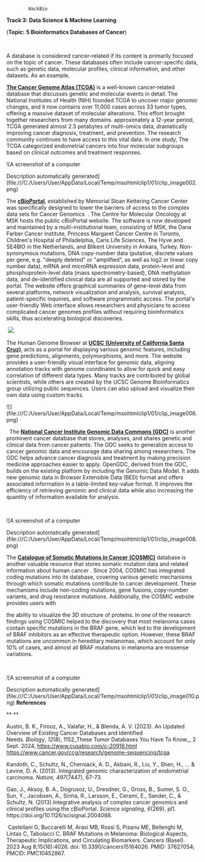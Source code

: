             HackBio

**Track 3: Data Science & Machine Learning**

(**Topic:** **5 Bioinformatics Databases of Cancer**)

 

A database is considered cancer-related if its content is primarily focused on the topic of cancer. These databases often include cancer-specific data, such as genetic data, molecular profiles, clinical information, and other datasets. As an example,

[**The Cancer Genome Atlas (TCGA)**](https://www.cancer.gov/ccg/research/genome-sequencing/tcga) is a well-known cancer-related database that discusses genetic and molecular events in detail. The National Institutes of Health (NIH) founded TCGA to uncover major genomic changes, and it now contains over 11,000 cases across 33 tumor types, offering a massive dataset of molecular alterations. This effort brought together researchers from many domains. approximately a 12-year period, TCGA generated almost 2.5 petabytes of multi-omics data, dramatically improving cancer diagnosis, treatment, and prevention. The research community continues to have access to this vital data. In one study, The TCGA categorized endometrial cancers into four molecular subgroups based on clinical outcomes and treatment responses.

<!--[if gte vml 1]><v:shapetype
 id="_x0000_t75" coordsize="21600,21600" o:spt="75" o:preferrelative="t"
 path="m@4@5l@4@11@9@11@9@5xe" filled="f" stroked="f">
 <v:stroke joinstyle="miter"/>
 <v:formulas>
  <v:f eqn="if lineDrawn pixelLineWidth 0"/>
  <v:f eqn="sum @0 1 0"/>
  <v:f eqn="sum 0 0 @1"/>
  <v:f eqn="prod @2 1 2"/>
  <v:f eqn="prod @3 21600 pixelWidth"/>
  <v:f eqn="prod @3 21600 pixelHeight"/>
  <v:f eqn="sum @0 0 1"/>
  <v:f eqn="prod @6 1 2"/>
  <v:f eqn="prod @7 21600 pixelWidth"/>
  <v:f eqn="sum @8 21600 0"/>
  <v:f eqn="prod @7 21600 pixelHeight"/>
  <v:f eqn="sum @10 21600 0"/>
 </v:formulas>
 <v:path o:extrusionok="f" gradientshapeok="t" o:connecttype="rect"/>
 <o:lock v:ext="edit" aspectratio="t"/>
</v:shapetype><v:shape id="Picture_x0020_4" o:spid="_x0000_s1027" type="#_x0000_t75"
 alt="A screenshot of a computer&#10;&#10;Description automatically generated"
 style='position:absolute;left:0;text-align:left;margin-left:4.35pt;
 margin-top:16.45pt;width:451.3pt;height:205.9pt;z-index:251659264;
 visibility:visible;mso-wrap-style:square;mso-wrap-distance-left:9pt;
 mso-wrap-distance-top:0;mso-wrap-distance-right:9pt;
 mso-wrap-distance-bottom:0;mso-position-horizontal:absolute;
 mso-position-horizontal-relative:text;mso-position-vertical:absolute;
 mso-position-vertical-relative:text'>
 <v:imagedata src="file:///C:/Users/User/AppData/Local/Temp/msohtmlclip1/01/clip_image001.png"
  o:title="A screenshot of a computer&#10;&#10;Description automatically generated"/>
 <w:wrap type="square"/>
</v:shape><![endif]--><!--[if !vml]-->![A screenshot of a computer

Description automatically generated](file:///C:/Users/User/AppData/Local/Temp/msohtmlclip1/01/clip_image002.png)<!--[endif]-->

The [**cBioPortal**](https://www.cbioportal.org/), established by Memorial Sloan Kettering Cancer Center was specifically designed to lower the barriers of access to the complex data sets for Cancer Genomics  . The Centre for Molecular Oncology at MSK hosts the public cBioPortal website. The software is now developed and maintained by a multi-institutional team, consisting of MSK, the Dana Farber Cancer Institute, Princess Margaret Cancer Centre in Toronto, Children's Hospital of Philadelphia, Caris Life Sciences, The Hyve and SE4BIO in the Netherlands, and Bilkent University in Ankara, Turkey. Non-synonymous mutations, DNA copy-number data (putative, discrete values per gene, e.g. "deeply deleted" or "amplified", as well as log2 or linear copy number data), mRNA and microRNA expression data, protein-level and phosphoprotein-level data (mass spectrometry-based), DNA methylation data, and de-identified clinical data are all supported and stored by the portal. The website offers graphical summaries of gene-level data from several platforms, network visualization and analysis, survival analysis, patient-specific inquiries, and software programmatic access. The portal's user-friendly Web interface allows researchers and physicians to access complicated cancer genomes profiles without requiring bioinformatics skills, thus accelerating biological discoveries.

 <!--[if gte vml 1]><v:shape
 id="Picture_x0020_2" o:spid="_x0000_i1027" type="#_x0000_t75" style='width:451pt;
 height:222.5pt;visibility:visible;mso-wrap-style:square'>
 <v:imagedata src="file:///C:/Users/User/AppData/Local/Temp/msohtmlclip1/01/clip_image003.png"
  o:title=""/> </v:shape><![endif]--><!--[if !vml]-->![](file:///C:/Users/User/AppData/Local/Temp/msohtmlclip1/01/clip_image004.png)<!--[endif]-->

The Human Genome Browser at [**UCSC** **(University of California Santa Cruz)** ](https://genome.ucsc.edu/) acts as a portal for displaying various genomic features, including gene predictions, alignments, polymorphisms, and more. The website provides a user-friendly visual interface for genomic data, aligning annotation tracks with genome coordinates to allow for quick and easy correlation of different data types. Many tracks are contributed by global scientists, while others are created by the UCSC Genome Bioinformatics group utilizing public sequences. Users can also upload and visualize their own data using custom tracks.

<!--[if gte vml 1]><v:shape id="Picture_x0020_5" o:spid="_x0000_i1026"
 type="#_x0000_t75" style='width:451pt;height:206pt;visibility:visible;
 mso-wrap-style:square'>
 <v:imagedata src="file:///C:/Users/User/AppData/Local/Temp/msohtmlclip1/01/clip_image005.png"
  o:title=""/>
</v:shape><![endif]--><!--[if !vml]-->![](file:///C:/Users/User/AppData/Local/Temp/msohtmlclip1/01/clip_image006.png)<!--[endif]-->

 
The [**National Cancer Institute Genomic Data Commons (GDC)**](https://gdc.cancer.gov/) is another prominent cancer database that stores, analyses, and shares genetic and clinical data from cancer patients. The GDC seeks to generalize access to cancer genomic data and encourage data sharing among researchers. The GDC helps advance cancer diagnosis and treatment by making precision medicine approaches easier to apply. OpenGDC, derived from the GDC, builds on the existing platform by including the Genomic Data Model. It adds new genomic data in Browser Extensible Data (BED) format and offers associated information in a table-limited key-value format. It improves the efficiency of retrieving genomic and clinical data while also increasing the quantity of information available for analysis.&#x20;

 

<!--[if gte vml 1]><v:shape id="Picture_x0020_1" o:spid="_x0000_i1025"
 type="#_x0000_t75" alt="A screenshot of a computer&#10;&#10;Description automatically generated"
 style='width:452.5pt;height:203.5pt;visibility:visible;mso-wrap-style:square'>
 <v:imagedata src="file:///C:/Users/User/AppData/Local/Temp/msohtmlclip1/01/clip_image007.png"
  o:title="A screenshot of a computer&#10;&#10;Description automatically generated"/>
</v:shape><![endif]--><!--[if !vml]-->![A screenshot of a computer

Description automatically generated](file:///C:/Users/User/AppData/Local/Temp/msohtmlclip1/01/clip_image008.png)<!--[endif]-->

The [**Catalogue of Somatic Mutations in Cancer** **(COSMIC)**](https://cancer.sanger.ac.uk/cosmic/) database is another valuable resource that stores somatic mutation data and related information about human cancer . Since 2004, COSMIC has integrated coding mutations into its database, covering various genetic mechanisms through which somatic mutations contribute to cancer development. These mechanisms include non-coding mutations, gene fusions, copy-number variants, and drug resistance mutations. Additionally, the COSMIC website provides users with

the ability to visualize the 3D structure of proteins. In one of the research findings using COSMIC helped to the discovery that most melanoma cases contain specific mutations in the BRAF gene, which led to the development of BRAF inhibitors as an effective therapeutic option. However, these BRAF mutations are uncommon in hereditary melanomas, which account for only 10% of cases, and almost all BRAF mutations in melanoma are missense variations.

 

<!--[if gte vml 1]><v:shape
 id="Picture_x0020_3" o:spid="_x0000_s1026" type="#_x0000_t75" alt="A screenshot of a computer&#10;&#10;Description automatically generated"
 style='position:absolute;left:0;text-align:left;margin-left:0;margin-top:0;
 width:451.3pt;height:205.4pt;z-index:-251658240;visibility:visible;
 mso-wrap-style:square;mso-wrap-distance-left:9pt;mso-wrap-distance-top:0;
 mso-wrap-distance-right:9pt;mso-wrap-distance-bottom:0;
 mso-position-horizontal:absolute;mso-position-horizontal-relative:text;
 mso-position-vertical:absolute;mso-position-vertical-relative:text'>
 <v:imagedata src="file:///C:/Users/User/AppData/Local/Temp/msohtmlclip1/01/clip_image009.png"
  o:title="A screenshot of a computer&#10;&#10;Description automatically generated"/>
 <w:wrap type="tight"/>
</v:shape><![endif]--><!--[if !vml]-->![A screenshot of a computer

Description automatically generated](file:///C:/Users/User/AppData/Local/Temp/msohtmlclip1/01/clip_image010.png)<!--[endif]-->
**References**

** **

Austin, B. K., Firooz, A., Valafar, H., & Blenda, A. V. (2023). An Updated Overview of Existing Cancer Databases and Identified Needs. _Biology_, _12_(8), 1152_These Tumor Databases You Have To Know_, 2 Sept. 2024, <https://www.cusabio.com/c-20916.html> <https://www.cancer.gov/ccg/research/genome-sequencing/tcga>

Kandoth, C., Schultz, N., Cherniack, A. D., Akbani, R., Liu, Y., Shen, H., ... & Levine, D. A. (2013). Integrated genomic characterization of endometrial carcinoma. _Nature, 497_(7447), 67-73.

Gao, J., Aksoy, B. A., Dogrusoz, U., Dresdner, G., Gross, B., Sumer, S. O., Sun, Y., Jacobsen, A., Sinha, R., Larsson, E., Cerami, E., Sander, C., & Schultz, N. (2013).Integrative analysis of complex cancer genomics and clinical profiles using the cBioPortal. _Science signaling_, _6_(269), pl1. https\://doi.org/10.1126/scisignal.2004088.

 Castellani G, Buccarelli M, Arasi MB, Rossi S, Pisanu ME, Bellenghi M, Lintas C, Tabolacci C. BRAF Mutations in Melanoma: Biological Aspects, Therapeutic Implications, and Circulating Biomarkers. Cancers (Basel). 2023 Aug 8;15(16):4026. doi: 10.3390/cancers15164026. PMID: 37627054; PMCID: PMC10452867.
